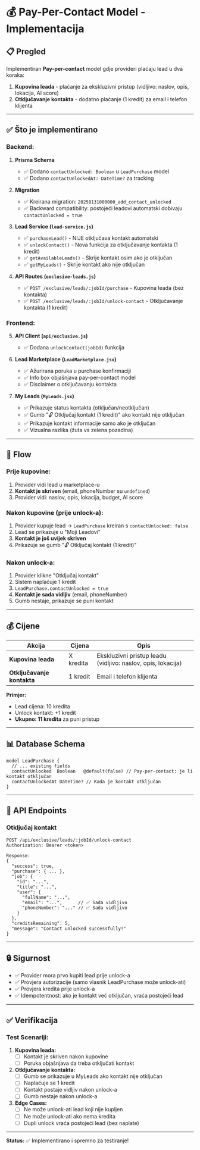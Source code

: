 # 💰 Pay-Per-Contact Model - Implementacija

## 📋 Pregled

Implementiran **Pay-per-contact** model gdje provideri plaćaju lead u dva koraka:
1. **Kupovina leada** - plaćanje za ekskluzivni pristup (vidljivo: naslov, opis, lokacija, AI score)
2. **Otključavanje kontakta** - dodatno plaćanje (1 kredit) za email i telefon klijenta

---

## ✅ Što je implementirano

### **Backend:**

1. **Prisma Schema**
   - ✅ Dodano `contactUnlocked: Boolean` u `LeadPurchase` model
   - ✅ Dodano `contactUnlockedAt: DateTime?` za tracking

2. **Migration**
   - ✅ Kreirana migration: `20250131000000_add_contact_unlocked`
   - ✅ Backward compatibility: postojeći leadovi automatski dobivaju `contactUnlocked = true`

3. **Lead Service (`lead-service.js`)**
   - ✅ `purchaseLead()` - NIJE otključava kontakt automatski
   - ✅ `unlockContact()` - Nova funkcija za otključavanje kontakta (1 kredit)
   - ✅ `getAvailableLeads()` - Skrije kontakt osim ako je otključan
   - ✅ `getMyLeads()` - Skrije kontakt ako nije otključan

4. **API Routes (`exclusive-leads.js`)**
   - ✅ `POST /exclusive/leads/:jobId/purchase` - Kupovina leada (bez kontakta)
   - ✅ `POST /exclusive/leads/:jobId/unlock-contact` - Otključavanje kontakta (1 kredit)

### **Frontend:**

5. **API Client (`api/exclusive.js`)**
   - ✅ Dodana `unlockContact(jobId)` funkcija

6. **Lead Marketplace (`LeadMarketplace.jsx`)**
   - ✅ Ažurirana poruka u purchase konfirmaciji
   - ✅ Info box objašnjava pay-per-contact model
   - ✅ Disclaimer o otključavanju kontakta

7. **My Leads (`MyLeads.jsx`)**
   - ✅ Prikazuje status kontakta (otključan/neotključan)
   - ✅ Gumb "🔓 Otključaj kontakt (1 kredit)" ako kontakt nije otključan
   - ✅ Prikazuje kontakt informacije samo ako je otključan
   - ✅ Vizualna razlika (žuta vs zelena pozadina)

---

## 🔄 Flow

### **Prije kupovine:**
1. Provider vidi lead u marketplace-u
2. **Kontakt je skriven** (email, phoneNumber su `undefined`)
3. Provider vidi: naslov, opis, lokacija, budget, AI score

### **Nakon kupovine (prije unlock-a):**
1. Provider kupuje lead → `LeadPurchase` kreiran s `contactUnlocked: false`
2. Lead se prikazuje u "Moji Leadovi"
3. **Kontakt je još uvijek skriven**
4. Prikazuje se gumb "🔓 Otključaj kontakt (1 kredit)"

### **Nakon unlock-a:**
1. Provider klikne "Otključaj kontakt"
2. Sistem naplaćuje 1 kredit
3. `LeadPurchase.contactUnlocked = true`
4. **Kontakt je sada vidljiv** (email, phoneNumber)
5. Gumb nestaje, prikazuje se puni kontakt

---

## 💰 Cijene

| Akcija | Cijena | Opis |
|--------|--------|------|
| **Kupovina leada** | X kredita | Ekskluzivni pristup leadu (vidljivo: naslov, opis, lokacija) |
| **Otključavanje kontakta** | 1 kredit | Email i telefon klijenta |

**Primjer:**
- Lead cijena: 10 kredita
- Unlock kontakt: +1 kredit
- **Ukupno: 11 kredita** za puni pristup

---

## 📊 Database Schema

```prisma
model LeadPurchase {
  // ... existing fields
  contactUnlocked  Boolean   @default(false) // Pay-per-contact: je li kontakt otključan
  contactUnlockedAt DateTime? // Kada je kontakt otključan
}
```

---

## 🎯 API Endpoints

### **Otključaj kontakt**
```http
POST /api/exclusive/leads/:jobId/unlock-contact
Authorization: Bearer <token>

Response:
{
  "success": true,
  "purchase": { ... },
  "job": {
    "id": "...",
    "title": "...",
    "user": {
      "fullName": "...",
      "email": "...",      // ✅ Sada vidljivo
      "phoneNumber": "..." // ✅ Sada vidljivo
    }
  },
  "creditsRemaining": 5,
  "message": "Contact unlocked successfully!"
}
```

---

## 🔒 Sigurnost

- ✅ Provider mora prvo kupiti lead prije unlock-a
- ✅ Provjera autorizacije (samo vlasnik LeadPurchase može unlock-ati)
- ✅ Provjera kredita prije unlock-a
- ✅ Idempotentnost: ako je kontakt već otključan, vraća postojeći lead

---

## ✅ Verifikacija

### **Test Scenariji:**

1. **Kupovina leada:**
   - [ ] Kontakt je skriven nakon kupovine
   - [ ] Poruka objašnjava da treba otključati kontakt

2. **Otključavanje kontakta:**
   - [ ] Gumb se prikazuje u MyLeads ako kontakt nije otključan
   - [ ] Naplaćuje se 1 kredit
   - [ ] Kontakt postaje vidljiv nakon unlock-a
   - [ ] Gumb nestaje nakon unlock-a

3. **Edge Cases:**
   - [ ] Ne može unlock-ati lead koji nije kupljen
   - [ ] Ne može unlock-ati ako nema kredita
   - [ ] Dupli unlock vraća postojeći lead (bez naplate)

---

**Status:** ✅ Implementirano i spremno za testiranje!

